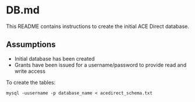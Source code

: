 # DB.md

This README contains instructions to create the initial ACE Direct database.

## Assumptions

* Initial database has been created
* Grants have been issued for a username/password to provide read and write
access

To create the tables:

```
mysql -uusername -p database_name < acedirect_schema.txt
```
